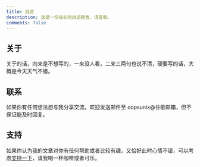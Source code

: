```yaml
---
title: 自述
description: 这是一份站长的自述报告，请查收。
comments: false
---
```


## 关于

关于的话，向来是不想写的，一来没人看，二来三两句也说不清，硬要写的话，大概是今天天气不错。

## 联系

如果你有任何想法想与我分享交流，欢迎发送邮件至 oopsunix@谷歌邮箱，但不保证能及时回复。

## 支持

如果你认为我的文章对你有任何帮助或者比较有趣，又恰好此时心情不错，可以考虑[支持一下](https://cdn.akams.cn/images/donate/donate.png)，请我喝一杯咖啡或者可乐。
